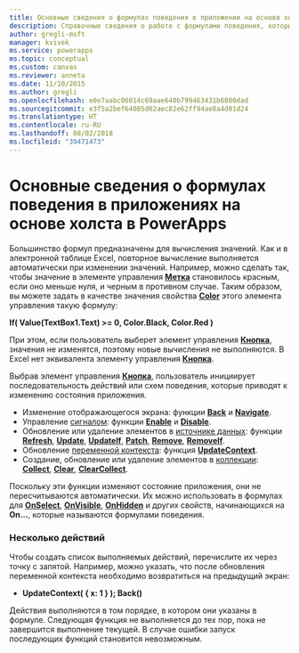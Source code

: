 ```yaml
---
title: Основные сведения о формулах поведения в приложении на основе холста | Документы Майкрософт
description: Справочные сведения о работе с формулами поведения, которые изменяют состояние приложения на основе холста в PowerApps
author: gregli-msft
manager: kvivek
ms.service: powerapps
ms.topic: conceptual
ms.custom: canvas
ms.reviewer: anneta
ms.date: 11/10/2015
ms.author: gregli
ms.openlocfilehash: e0e7aabc06014c69aae640b799463431b6800dad
ms.sourcegitcommit: e3f5a2bef64085d02aec82e62ff94ae8a4d01d24
ms.translationtype: HT
ms.contentlocale: ru-RU
ms.lasthandoff: 08/02/2018
ms.locfileid: "39471473"
---
```

# <a name="understand-behavior-formulas-for-canvas-apps-in-powerapps"></a>Основные сведения о формулах поведения в приложениях на основе холста в PowerApps

Большинство формул предназначены для вычисления значений.  Как и в электронной таблице Excel, повторное вычисление выполняется автоматически при изменении значений.  Например, можно сделать так, чтобы значение в элементе управления **[Метка](controls/control-text-box.md)** становилось красным, если оно меньше нуля, и черным в противном случае. Таким образом, вы можете задать в качестве значения свойства **[Color](controls/properties-color-border.md)** этого элемента управления такую формулу:

**If( Value(TextBox1.Text) >= 0, Color.Black, Color.Red )**

При этом, если пользователь выберет элемент управления **[Кнопка](controls/control-button.md)**,  значения не изменятся, поэтому новые вычисления не выполняются. В Excel нет эквивалента элементу управления **[Кнопка](controls/control-button.md)**.  

Выбрав элемент управления **[Кнопка](controls/control-button.md)**, пользователь инициирует последовательность действий или схем поведения, которые приводят к изменению состояния приложения.

* Изменение отображающегося экрана: функции **[Back](functions/function-navigate.md)** и **[Navigate](functions/function-navigate.md)**.
* Управление [сигналом](functions/signals.md): функции **[Enable](functions/function-enable-disable.md)** и **[Disable](functions/function-enable-disable.md)**.
* Обновление или удаление элементов в [источнике данных](working-with-data-sources.md): функции **[Refresh](functions/function-refresh.md)**, **[Update](functions/function-update-updateif.md)**, **[UpdateIf](functions/function-update-updateif.md)**, **[Patch](functions/function-patch.md)**, **[Remove](functions/function-remove-removeif.md)**, **[RemoveIf](functions/function-remove-removeif.md)**.
* Обновление [переменной контекста](working-with-variables.md#create-a-context-variable): функция **[UpdateContext](functions/function-updatecontext.md)**.
* Создание, обновление или удаление элементов в [коллекции](working-with-data-sources.md#collections): **[Collect](functions/function-clear-collect-clearcollect.md)**, **[Clear](functions/function-clear-collect-clearcollect.md)**, **[ClearCollect](functions/function-clear-collect-clearcollect.md)**.

Поскольку эти функции изменяют состояние приложения, они не пересчитываются автоматически. Их можно использовать в формулах для **[OnSelect](controls/properties-core.md)**, **[OnVisible](controls/control-screen.md)**, **[OnHidden](controls/control-screen.md)** и других свойств, начинающихся на **On...**, которые называются формулами поведения.

### <a name="more-than-one-action"></a>Несколько действий
Чтобы создать список выполняемых действий, перечислите их через точку с запятой. Например, можно указать, что после обновления переменной контекста необходимо возвратиться на предыдущий экран:

* **UpdateContext( { x: 1 } ); Back()**

Действия выполняются в том порядке, в котором они указаны в формуле.  Следующая функция не выполняется до тех пор, пока не завершится выполнение текущей. В случае ошибки запуск последующих функций становится невозможным.

